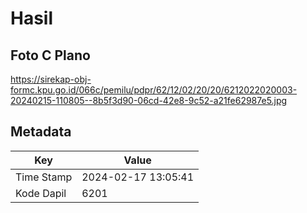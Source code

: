 # Hasil

## Foto C Plano

https://sirekap-obj-formc.kpu.go.id/066c/pemilu/pdpr/62/12/02/20/20/6212022020003-20240215-110805--8b5f3d90-06cd-42e8-9c52-a21fe62987e5.jpg


## Metadata

| Key        | Value               |
| ---------- | ------------------- |
| Time Stamp | 2024-02-17 13:05:41 |
| Kode Dapil | 6201                |



